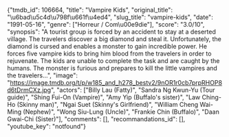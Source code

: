 {"tmdb_id": 106664, "title": "Vampire Kids", "original_title": "\u6bad\u5c4d\u798f\u661f\u4ed4", "slug_title": "vampire-kids", "date": "1991-05-16", "genre": ["Horreur / Com\u00e9die"], "score": "3.0/10", "synopsis": "A tourist group is forced by an accident to stay at a deserted village. The travelers discover a big diamond and steal it. Unfortunately, the diamond is cursed and enables a monster to gain incredible power. He forces five vampire kids to bring him blood from the travelers in order to rejuvenate. The kids are unable to complete the task and are caught by the humans. The monster is furious and prepares to kill the little vampires and the travelers...", "image": "https://image.tmdb.org/t/p/w185_and_h278_bestv2/9nOR1r0cb7prpRHOP8d6tDrmCXz.jpg", "actors": ["Billy Lau (Fatty)", "Sandra Ng Kwun-Yu (Tour guide)", "Shing Fui-On (Vampire)", "Amy Yip (Buffalo's sister)", "Law Ching-Ho (Skinny man)", "Ngai Suet (Skinny's Girlfriend)", "William Cheng Wai-Ming (Nephew)", "Wong Siu-Lung (Uncle)", "Frankie Chin (Buffalo)", "Daan Gwai-Chi (Sister)"], "comments": [], "recommandations_id": [], "youtube_key": "notfound"}